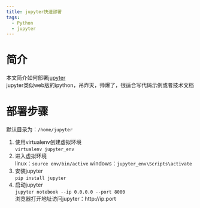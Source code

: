 ```yaml
---
title: jupyter快速部署
tags: 
  - Python
  - jupyter
---
```

# 简介
本文简介如何部署[jupyter](https://jupyter.org/)  
jupyter类似web版的ipython，吊炸天，帅爆了，很适合写代码示例或者技术文档


# 部署步骤

默认目录为：`/home/jupyter`

 1. 使用virtualenv创建虚拟环境  
    `virtualenv jupyter_env`
 2. 进入虚拟环境  
    linux：`source env/bin/active`
    windows：`jupyter_env\Scripts\activate`
 3. 安装jupyter  
    `pip install jupyter`
 4. 启动jupyter  
    `jupyter notebook --ip 0.0.0.0 --port 8000`  
    浏览器打开地址访问jupyter：http://ip:port
